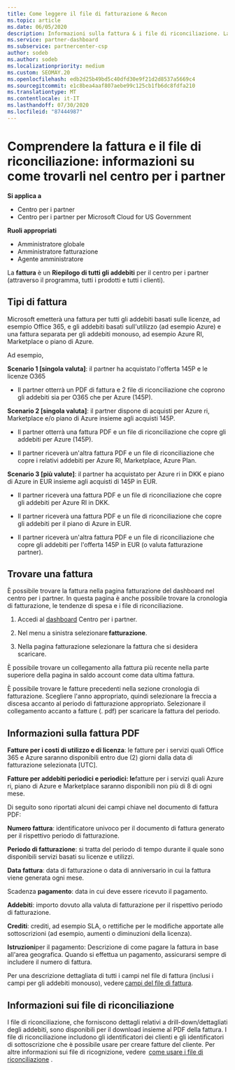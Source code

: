 ```yaml
---
title: Come leggere il file di fatturazione & Recon
ms.topic: article
ms.date: 06/05/2020
description: Informazioni sulla fattura & i file di riconciliazione. La fattura Mostra i costi del centro per i partner per il programma, i prodotti e i clienti per tale periodo mensile.
ms.service: partner-dashboard
ms.subservice: partnercenter-csp
author: sodeb
ms.author: sodeb
ms.localizationpriority: medium
ms.custom: SEOMAY.20
ms.openlocfilehash: edb2d25b49bd5c40dfd30e9f21d2d8537a5669c4
ms.sourcegitcommit: e1c8bea4aaf807aebe99c125cb1fb6dc8fdfa210
ms.translationtype: MT
ms.contentlocale: it-IT
ms.lasthandoff: 07/30/2020
ms.locfileid: "87444987"
---
```

# <a name="understand-your-bill-and-reconciliation-file---learn-how-to-find-them-in-partner-center"></a>Comprendere la fattura e il file di riconciliazione: informazioni su come trovarli nel centro per i partner

**Si applica a**

- Centro per i partner
- Centro per i partner per Microsoft Cloud for US Government

**Ruoli appropriati**

- Amministratore globale
- Amministratore fatturazione
- Agente amministratore


La **fattura** è un **Riepilogo di tutti gli addebiti** per il centro per i partner (attraverso il programma, tutti i prodotti e tutti i clienti). 

## <a name="invoice-types"></a>Tipi di fattura

Microsoft emetterà una fattura per tutti gli addebiti basati sulle licenze, ad esempio Office 365, e gli addebiti basati sull'utilizzo (ad esempio Azure) e una fattura separata per gli addebiti monouso, ad esempio Azure RI, Marketplace o piano di Azure.

Ad esempio,  

**Scenario 1 [singola valuta]**: il partner ha acquistato l'offerta 145P e le licenze O365  

- Il partner otterrà un PDF di fattura e 2 file di riconciliazione che coprono gli addebiti sia per O365 che per Azure (145P).  

**Scenario 2 [singola valuta]**: il partner dispone di acquisti per Azure ri, Marketplace e/o piano di Azure insieme agli acquisti 145P.

- Il partner otterrà una fattura PDF e un file di riconciliazione che copre gli addebiti per Azure (145P). 

- Il partner riceverà un'altra fattura PDF e un file di riconciliazione che copre i relativi addebiti per Azure RI, Marketplace, Azure Plan. 

**Scenario 3 [più valute]**: il partner ha acquistato per Azure ri in DKK e piano di Azure in EUR insieme agli acquisti di 145P in EUR.

- Il partner riceverà una fattura PDF e un file di riconciliazione che copre gli addebiti per Azure RI in DKK. 

- Il partner riceverà una fattura PDF e un file di riconciliazione che copre gli addebiti per il piano di Azure in EUR. 

- Il partner riceverà un'altra fattura PDF e un file di riconciliazione che copre gli addebiti per l'offerta 145P in EUR (o valuta fatturazione partner). 

## <a name="find-your-bill"></a>Trovare una fattura 

È possibile trovare la fattura nella pagina fatturazione del dashboard nel centro per i partner. In questa pagina è anche possibile trovare la cronologia di fatturazione, le tendenze di spesa e i file di riconciliazione. 

1. Accedi al [dashboard](https://partner.microsoft.com/dashboard/home) Centro per i partner. 

2. Nel menu a sinistra selezionare **fatturazione**. 

3. Nella pagina fatturazione selezionare la fattura che si desidera scaricare. 

È possibile trovare un collegamento alla fattura più recente nella parte superiore della pagina in saldo account come data ultima fattura. 

È possibile trovare le fatture precedenti nella sezione cronologia di fatturazione. Scegliere l'anno appropriato, quindi selezionare la freccia a discesa accanto al periodo di fatturazione appropriato. Selezionare il collegamento accanto a fatture (. pdf) per scaricare la fattura del periodo. 

## <a name="understanding-invoice-pdf"></a>Informazioni sulla fattura PDF 

**Fatture per i costi di utilizzo e di licenza**: le fatture per i servizi quali Office 365 e Azure saranno disponibili entro due (2) giorni dalla data di fatturazione selezionata [UTC].  

**Fatture per addebiti periodici e periodici: le**fatture per i servizi quali Azure ri, piano di Azure e Marketplace saranno disponibili non più di 8 di ogni mese.  

Di seguito sono riportati alcuni dei campi chiave nel documento di fattura PDF:

**Numero fattura**: identificatore univoco per il documento di fattura generato per il rispettivo periodo di fatturazione. 

**Periodo di fatturazione**: si tratta del periodo di tempo durante il quale sono disponibili servizi basati su licenze e utilizzi. 

**Data fattura**: data di fatturazione o data di anniversario in cui la fattura viene generata ogni mese. 

Scadenza **pagamento**: data in cui deve essere ricevuto il pagamento. 

**Addebiti**: importo dovuto alla valuta di fatturazione per il rispettivo periodo di fatturazione. 

**Crediti**: crediti, ad esempio SLA, o rettifiche per le modifiche apportate alle sottoscrizioni (ad esempio, aumenti o diminuzioni della licenza). 

**Istruzioni**per il pagamento: Descrizione di come pagare la fattura in base all'area geografica. Quando si effettua un pagamento, assicurarsi sempre di includere il numero di fattura. 

Per una descrizione dettagliata di tutti i campi nel file di fattura (inclusi i campi per gli addebiti monouso), vedere [campi del file di fattura](invoice-file.md). 

## <a name="understand-reconciliation-files"></a>Informazioni sui file di riconciliazione

 I file di riconciliazione, che forniscono dettagli relativi a drill-down/dettagliati degli addebiti, sono disponibili per il download insieme al PDF della fattura. I file di riconciliazione includono gli identificatori dei clienti e gli identificatori di sottoscrizione che è possibile usare per creare fatture del cliente. Per altre informazioni sui file di ricognizione, vedere  [come usare i file di riconciliazione](use-the-reconciliation-files.md) . 
